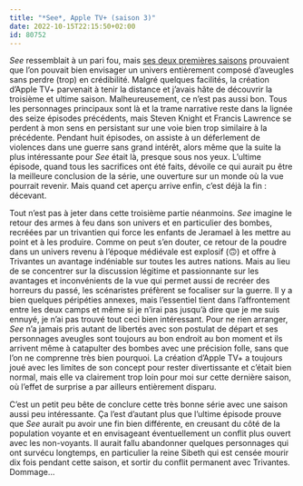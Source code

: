 ```yaml
---
title: "*See*, Apple TV+ (saison 3)"
date: 2022-10-15T22:15:50+02:00
id: 80752 
---
```


*See* ressemblait à un pari fou, mais [ses deux premières saisons](https://voiretmanger.fr/see-knight-lawrence-apple-tv/) prouvaient que l’on pouvait bien envisager un univers entièrement composé d’aveugles sans perdre (trop) en crédibilité. Malgré quelques facilités, la création d’Apple TV+ parvenait à tenir la distance et j’avais hâte de découvrir la troisième et ultime saison. Malheureusement, ce n’est pas aussi bon. Tous les personnages principaux sont là et la trame narrative reste dans la lignée des seize épisodes précédents, mais Steven Knight et Francis Lawrence se perdent à mon sens en persistant sur une voie bien trop similaire à la précédente. Pendant huit épisodes, on assiste à un déferlement de violences dans une guerre sans grand intérêt, alors même que la suite la plus intéressante pour *See* était là, presque sous nos yeux. L’ultime épisode, quand tous les sacrifices ont été faits, dévoile ce qui aurait pu être la meilleure conclusion de la série, une ouverture sur un monde où la vue pourrait revenir. Mais quand cet aperçu arrive enfin, c’est déjà la fin : décevant.

Tout n’est pas à jeter dans cette troisième partie néanmoins. *See* imagine le retour des armes à feu dans son univers et en particulier des bombes, recréées par un trivantien qui force les enfants de Jeramael à les mettre au point et à les produire. Comme on peut s’en douter, ce retour de la poudre dans un univers revenu à l’époque médiévale est explosif (🙃) et offre à Trivantes un avantage indéniable sur toutes les autres nations. Mais au lieu de se concentrer sur la discussion légitime et passionnante sur les avantages et inconvénients de la vue qui permet aussi de recréer des horreurs du passé, les scénaristes préfèrent se focaliser sur la guerre. Il y a bien quelques péripéties annexes, mais l’essentiel tient dans l’affrontement entre les deux camps et même si je n’irai pas jusqu’à dire que je me suis ennuyé, je n’ai pas trouvé tout ceci bien intéressant. Pour ne rien arranger, *See* n’a jamais pris autant de libertés avec son postulat de départ et ses personnages aveugles sont toujours au bon endroit au bon moment et ils arrivent même à catapulter des bombes avec une précision folle, sans que l’on ne comprenne très bien pourquoi. La création d’Apple TV+ a toujours joué avec les limites de son concept pour rester divertissante et c’était bien normal, mais elle va clairement trop loin pour moi sur cette dernière saison, où l’effet de surprise a par ailleurs entièrement disparu.

C’est un petit peu bête de conclure cette très bonne série avec une saison aussi peu intéressante. Ça l’est d’autant plus que l’ultime épisode prouve que *See* aurait pu avoir une fin bien différente, en creusant du côté de la population voyante et en envisageant éventuellement un conflit plus ouvert avec les non-voyants. Il aurait fallu abandonner quelques personnages qui ont survécu longtemps, en particulier la reine Sibeth qui est censée mourir dix fois pendant cette saison, et sortir du conflit permanent avec Trivantes. Dommage…